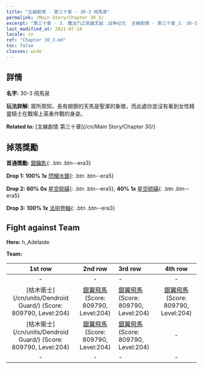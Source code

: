 ```yaml
---
title: "主線劇情 - 第三十章 - 30-3 飛馬泉"
permalink: /Main Story/Chapter 30_3/
excerpt: "第三十章 - 3. 魔法门之英雄无敌：战争纪元  主線劇情 - 第三十章_3. 30-3 飛馬泉"
last_modified_at: 2021-07-14
locale: cn
ref: "Chapter 30_3.md"
toc: false
classes: wide
---
```


## 詳情

 **名字:** 30-3 飛馬泉

 **玩法詳解:** 眾所周知，長有翅膀的天馬是聖潔的象徵，而此處你並沒有看到女性精靈騎士在戰場上英勇作戰的身姿。

 **Related to:** [主線劇情 第三十章](/cn/Main Story/Chapter 30/)

## 掉落獎勵

 **首通獎勵:** [銀鑰匙](/cn/Items/con_693/){: .btn .btn--era3}

 **Drop 1:** **100% 1x** [閃耀水銀](/cn/Items/mat_98/){: .btn .btn--era5}

 **Drop 2:** **60% 0x** [星空硫磺](/cn/Items/mat_92/){: .btn .btn--era5}, **40% 1x** [星空硫磺](/cn/Items/mat_92/){: .btn .btn--era5}

 **Drop 3:** **100% 1x** [法術卷軸](/cn/Items/con_694/){: .btn .btn--era3}


## Fight against Team
 **Hero:** h_Adelaide

 **Team:**


  | 1st row | 2nd row | 3rd row | 4th row |
  |:----:|:----:|:----|:----:|
  | - | - | - | - |
  | [枯木衛士](/cn/units/Dendroid Guard/) (Score: 809790, Level:204)  | [銀翼飛馬](/cn/units/Pegasus/) (Score: 809790, Level:204)  | [銀翼飛馬](/cn/units/Pegasus/) (Score: 809790, Level:204)  | [銀翼飛馬](/cn/units/Pegasus/) (Score: 809790, Level:204)  |
  | [枯木衛士](/cn/units/Dendroid Guard/) (Score: 809790, Level:204)  | [銀翼飛馬](/cn/units/Pegasus/) (Score: 809790, Level:204)  | [銀翼飛馬](/cn/units/Pegasus/) (Score: 809790, Level:204)  | - |
  | - | - | - | - |


